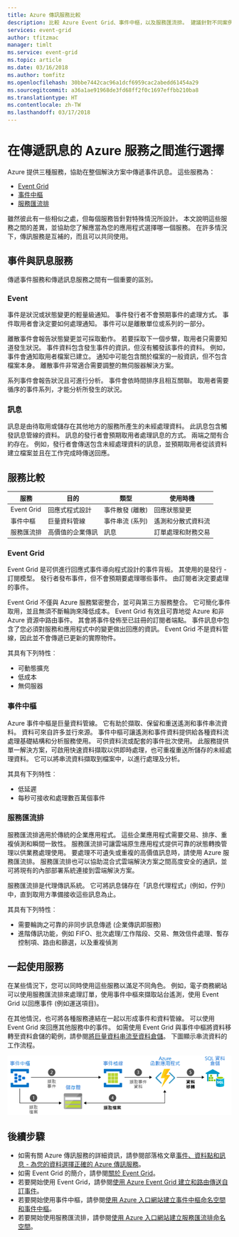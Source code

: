 ```yaml
---
title: Azure 傳訊服務比較
description: 比較 Azure Event Grid、事件中樞，以及服務匯流排。 建議針對不同案例挑選服務。
services: event-grid
author: tfitzmac
manager: timlt
ms.service: event-grid
ms.topic: article
ms.date: 03/16/2018
ms.author: tomfitz
ms.openlocfilehash: 30bbe7442cac96a1dcf6959cac2abedd61454a29
ms.sourcegitcommit: a36a1ae91968de3fd68ff2f0c1697effbb210ba8
ms.translationtype: HT
ms.contentlocale: zh-TW
ms.lasthandoff: 03/17/2018
---
```

# <a name="choose-between-azure-services-that-deliver-messages"></a>在傳遞訊息的 Azure 服務之間進行選擇

Azure 提供三種服務，協助在整個解決方案中傳遞事件訊息。 這些服務為：

* [Event Grid](/azure/event-grid/)
* [事件中樞](/azure/event-hubs/)
* [服務匯流排](/azure/service-bus-messaging/)

雖然彼此有一些相似之處，但每個服務皆針對特殊情況所設計。 本文說明這些服務之間的差異，並協助您了解應當為您的應用程式選擇哪一個服務。 在許多情況下，傳訊服務是互補的，而且可以共同使用。

## <a name="event-vs-message-services"></a>事件與訊息服務

傳遞事件服務和傳遞訊息服務之間有一個重要的區別。

### <a name="event"></a>Event

事件是狀況或狀態變更的輕量級通知。 事件發行者不會預期事件的處理方式。 事件取用者會決定要如何處理通知。 事件可以是離散單位或系列的一部分。

離散事件會報告狀態變更並可採取動作。 若要採取下一個步驟，取用者只需要知道發生狀況。 事件資料包含發生事件的資訊，但沒有觸發該事件的資料。 例如，事件會通知取用者檔案已建立。 通知中可能包含關於檔案的一般資訊，但不包含檔案本身。 離散事件非常適合需要調整的無伺服器解決方案。

系列事件會報告狀況且可進行分析。 事件會依時間排序且相互關聯。 取用者需要循序的事件系列，才能分析所發生的狀況。

### <a name="message"></a>訊息

訊息是由待取用或儲存在其他地方的服務所產生的未經處理資料。 此訊息包含觸發訊息管線的資料。 訊息的發行者會預期取用者處理訊息的方式。 兩端之間有合約存在。 例如，發行者會傳送包含未經處理資料的訊息，並預期取用者從該資料建立檔案並且在工作完成時傳送回應。

## <a name="comparison-of-services"></a>服務比較

| 服務 | 目的 | 類型 | 使用時機 |
| ------- | ------- | ---- | ----------- |
| Event Grid | 回應式程式設計 | 事件散發 (離散) | 回應狀態變更 |
| 事件中樞 | 巨量資料管線 | 事件串流 (系列) | 遙測和分散式資料流 |
| 服務匯流排 | 高價值的企業傳訊 | 訊息 | 訂單處理和財務交易 |

### <a name="event-grid"></a>Event Grid

Event Grid 是可供進行回應式事件導向程式設計的事件背板。 其使用的是發行 - 訂閱模型。 發行者發布事件，但不會預期要處理哪些事件。 由訂閱者決定要處理的事件。

Event Grid 不僅與 Azure 服務緊密整合，並可與第三方服務整合。 它可簡化事件取用，並且無須不斷輪詢來降低成本。 Event Grid 有效且可靠地從 Azure 和非 Azure 資源中路由事件。 其會將事件發佈至已註冊的訂閱者端點。 事件訊息中包含了您必須對服務和應用程式中的變更做出回應的資訊。 Event Grid 不是資料管線，因此並不會傳遞已更新的實際物件。

其具有下列特性︰

* 可動態擴充
* 低成本
* 無伺服器

### <a name="event-hubs"></a>事件中樞

Azure 事件中樞是巨量資料管線。 它有助於擷取、保留和重送遙測和事件串流資料。 資料可來自許多並行來源。 事件中樞可讓遙測和事件資料提供給各種資料流處理基礎結構和分析服務使用。 可供資料流或配套的事件批次使用。 此服務提供單一解決方案，可啟用快速資料擷取以供即時處理，也可重複重送所儲存的未經處理資料。 它可以將串流資料擷取到檔案中，以進行處理及分析。

其具有下列特性︰

* 低延遲
* 每秒可接收和處理數百萬個事件

### <a name="service-bus"></a>服務匯流排

服務匯流排適用於傳統的企業應用程式。 這些企業應用程式需要交易、排序、重複偵測和瞬間一致性。 服務匯流排可讓雲端原生應用程式提供可靠的狀態轉換管理以供業務處理使用。 要處理不可遺失或重複的高價值訊息時，請使用 Azure 服務匯流排。 服務匯流排也可以協助混合式雲端解決方案之間高度安全的通訊，並可將現有的內部部署系統連接到雲端解決方案。

服務匯流排是代理傳訊系統。 它可將訊息儲存在「訊息代理程式」(例如，佇列) 中，直到取用方準備接收這些訊息為止。

其具有下列特性︰

* 需要輪詢之可靠的非同步訊息傳遞 (企業傳訊即服務)
* 進階傳訊功能，例如 FIFO、批次處理/工作階段、交易、無效信件處理、暫存控制項、路由和篩選，以及重複偵測

## <a name="use-the-services-together"></a>一起使用服務

在某些情況下，您可以同時使用這些服務以滿足不同角色。 例如，電子商務網站可以使用服務匯流排來處理訂單，使用事件中樞來擷取站台遙測，使用 Event Grid 以回應事件 (例如運送項目)。

在其他情況，也可將各種服務連結在一起以形成事件和資料管線。 可以使用 Event Grid 來回應其他服務中的事件。 如需使用 Event Grid 與事件中樞將資料移轉至資料倉儲的範例，請參閱[將巨量資料串流至資料倉儲](event-grid-event-hubs-integration.md)。 下圖顯示串流資料的工作流程。

![串流資料概觀](./media/compare-messaging-services/overview.png)

## <a name="next-steps"></a>後續步驟

* 如需有關 Azure 傳訊服務的詳細資訊，請參閱部落格文章[事件、資料點和訊息 - 為您的資料選擇正確的 Azure 傳訊服務](https://azure.microsoft.com/blog/events-data-points-and-messages-choosing-the-right-azure-messaging-service-for-your-data/)。
* 如需 Event Grid 的簡介，請參閱[關於 Event Grid](overview.md)。
* 若要開始使用 Event Grid，請參閱[使用 Azure Event Grid 建立和路由傳送自訂事件](custom-event-quickstart.md)。
* 若要開始使用事件中樞，請參閱[使用 Azure 入口網站建立事件中樞命名空間和事件中樞](../event-hubs/event-hubs-create.md)。
* 若要開始使用服務匯流排，請參閱[使用 Azure 入口網站建立服務匯流排命名空間](../service-bus-messaging/service-bus-create-namespace-portal.md)。